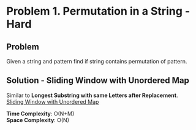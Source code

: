 # Problem 1. Permutation in a String - Hard

## Problem
Given a string and pattern find if string contains permutation of pattern.

## Solution - Sliding Window with Unordered Map
Similar to **Longest Substring with same Letters after Replacement**.  <br />
[Sliding Window with Unordered Map](https://github.com/jecjung520/Coding-Test-Algorithms/blob/main/Coding%20Patterns/Sliding%20Windows/Problem%201.%20Permutation%20in%20a%20String%20-%20Hard/permutation.cc)

**Time Complexity**: O(N+M) <br />
**Space Complexity**: O(N)